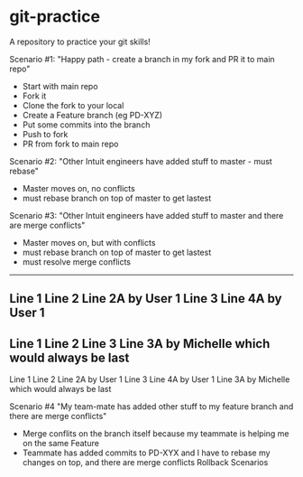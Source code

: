 # git-practice
A repository to practice your git skills!

Scenario #1: "Happy path - create a branch in my fork and PR it to main repo"
* Start with main repo
* Fork it
* Clone the fork to your local
* Create a Feature branch (eg PD-XYZ)
* Put some commits into the branch
* Push to fork
* PR from fork to main repo

Scenario #2: "Other Intuit engineers have added stuff to master - must rebase"
* Master moves on, no conflicts
* must rebase branch on top of master to get lastest

Scenario #3: "Other Intuit engineers have added stuff to master and there are merge conflicts"
* Master moves on, but with conflicts
* must rebase branch on top of master to get lastest
* must resolve merge conflicts
--------
Line 1
Line 2
Line 2A by User 1
Line 3
Line 4A by User 1
--------
Line 1
Line 2
Line 3
Line 3A by Michelle which would always be last
--------
Line 1
Line 2
Line 2A by User 1
Line 3
Line 4A by User 1
Line 3A by Michelle which would always be last

Scenario #4 "My team-mate has added other stuff to my feature branch and there are merge conflicts"
* Merge conflits on the branch itself because my teammate is helping me on the same Feature
* Teammate has added commits to PD-XYX and I have to rebase my changes on top, and there are merge conflicts
Rollback Scenarios
